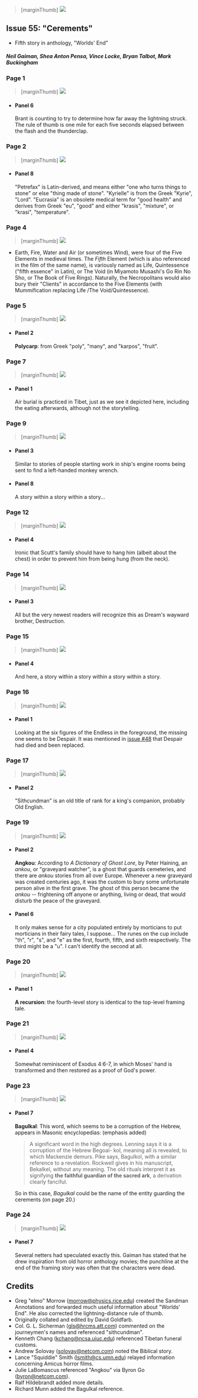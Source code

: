 > [marginThumb] ![](thumbnails/sandman.55/page00.jpg)

## Issue 55: "Cerements"

- Fifth story in anthology, "Worlds' End"

##### Neil Gaiman, Shea Anton Pensa, Vince Locke, Bryan Talbot, Mark Buckingham

### Page 1

> [marginThumb] ![](thumbnails/sandman.55/page01.jpg)

- #### Panel 6

  Brant is counting to try to determine how far away the lightning struck. The rule of thumb is one mile for each five seconds elapsed between the flash and the thunderclap.

### Page 2

> [marginThumb] ![](thumbnails/sandman.55/page02.jpg)

- #### Panel 8

  "Petrefax" is Latin-derived, and means either "one who turns things to stone" or else "thing made of stone". "Kyrielle" is from the Greek "Kyrie", "Lord". "Eucrasia" is an obsolete medical term for "good health" and derives from Greek "eu", "good" and either "krasis", "mixture", or "krasi", "temperature".

### Page 4

> [marginThumb] ![](thumbnails/sandman.55/page04.jpg)

- Earth, Fire, Water and Air (or sometimes Wind), were four of the Five Elements in medieval times. The _Fifth_ Element (which is also referenced in the film of the same name), is variously named as Life, Quintessence ("fifth essence" in Latin), or The Void (in Miyamoto Musashi's Go Rin No Sho, or The Book of Five Rings). Naturally, the Necropolitans would also bury their "Clients" in accordance to the Five Elements (with Mummification replacing Life /The Void/Quintessence).

### Page 5

> [marginThumb] ![](thumbnails/sandman.55/page05.jpg)

- #### Panel 2

  **Polycarp**: from Greek "poly", "many", and "karpos", "fruit".

### Page 7

> [marginThumb] ![](thumbnails/sandman.55/page07.jpg)

- #### Panel 1

  Air burial is practiced in Tibet, just as we see it depicted here, including the eating afterwards, although not the storytelling.

### Page 9

> [marginThumb] ![](thumbnails/sandman.55/page09.jpg)

- #### Panel 3

  Similar to stories of people starting work in ship's engine rooms being sent to find a left-handed monkey wrench.

- #### Panel 8

  A story within a story within a story...

### Page 12

> [marginThumb] ![](thumbnails/sandman.55/page12.jpg)

- #### Panel 4

  Ironic that Scutt's family should have to hang him (albeit about the chest) in order to prevent him from being hung (from the neck).

### Page 14

> [marginThumb] ![](thumbnails/sandman.55/page14.jpg)

- #### Panel 3

  All but the very newest readers will recognize this as Dream's wayward brother, Destruction.

### Page 15

> [marginThumb] ![](thumbnails/sandman.55/page15.jpg)

- #### Panel 4

  And here, a story within a story within a story within a story.

### Page 16

> [marginThumb] ![](thumbnails/sandman.55/page16.jpg)

- #### Panel 1

  Looking at the six figures of the Endless in the foreground, the missing one seems to be Despair. It was mentioned in [issue #48](sandman.48.md) that Despair had died and been replaced.

### Page 17

> [marginThumb] ![](thumbnails/sandman.55/page17.jpg)

- #### Panel 2

  "Sithcundman" is an old title of rank for a king's companion, probably Old English.

### Page 19

> [marginThumb] ![](thumbnails/sandman.55/page19.jpg)

- #### Panel 2

  **Angkou**: According to _A Dictionary of Ghost Lore_, by Peter Haining, an _ankou_, or "graveyard watcher", is a ghost that guards cemeteries, and there are _ankou_ stories from all over Europe. Whenever a new graveyard was created centuries ago, it was the custom to bury some unfortunate person alive in the first grave. The ghost of this person became the _ankou_ -- frightening off anyone or anything, living or dead, that would disturb the peace of the graveyard.

- #### Panel 6

  It only makes sense for a city populated entirely by morticians to put morticians in their fairy tales, I suppose... The runes on the cup include "th", "r", "s", and "e" as the first, fourth, fifth, and sixth respectively. The third might be a "u". I can't identify the second at all.

### Page 20

> [marginThumb] ![](thumbnails/sandman.55/page20.jpg)

- #### Panel 1

  **A recursion**: the fourth-level story is identical to the top-level framing tale.

### Page 21

> [marginThumb] ![](thumbnails/sandman.55/page21.jpg)

- #### Panel 4

  Somewhat reminiscent of Exodus 4:6-7, in which Moses' hand is transformed and then restored as a proof of God's power.

### Page 23

> [marginThumb] ![](thumbnails/sandman.55/page23.jpg)

- #### Panel 7

  **Bagulkal**: This word, which seems to be a corruption of the Hebrew, appears in Masonic encyclopedias: (emphasis added)

  > A significant word in the high degrees. Lenning says it is a corruption of the Hebrew Begoal- kol, meaning all is revealed, to which Mackenzie demurs. Pike says, Bagulkol, with a similar reference to a revelation. Rockwell gives in his manuscript, Bekalkel, without any meaning. The old rituals interpret it as signifying **the faithful guardian of the sacred ark**, a derivation clearly fanciful.

  So in this case, _Bagulkal_ could be the name of the entity guarding the cerements (on page 20.)

### Page 24

> [marginThumb] ![](thumbnails/sandman.55/page24.jpg)

- #### Panel 7

  Several netters had speculated exactly this. Gaiman has stated that he drew inspiration from old horror anthology movies; the punchline at the end of the framing story was often that the characters were dead.

## Credits

- Greg "elmo" Morrow (morrow@physics.rice.edu) created the Sandman
  Annotations and forwarded much useful information about "Worlds' End". He
  also corrected the lightning-distance rule of thumb.
- Originally collated and edited by David Goldfarb.
- Col. G. L. Sicherman (gls@hrcms.att.com) commented on the journeymen's
  names and referenced "sithcundman".
- Kenneth Chang (kchang@ncsa.uiuc.edu) referenced Tibetan funeral customs.
- Andrew Solovay (solovay@netcom.com) noted the Biblical story.
- Lance "Squiddie" Smith (lsmith@cs.umn.edu) relayed information
  concerning Amicus horror films.
- Julie LaBomascus referenced "Angkou" via Byron Go (byron@netcom.com).
- Ralf Hildebrandt added more details.
- Richard Munn added the Bagulkal reference.
